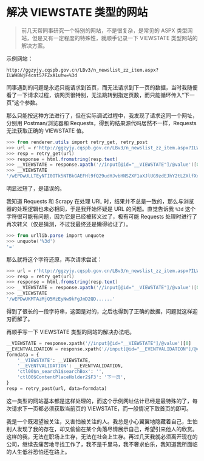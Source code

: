 # 解决 VIEWSTATE 类型的网站

> 前几天帮同事研究一个特别的网站，不是很复杂，是常见的 ASPX 类型网站，但是又有一定程度的特殊性，就顺手记录一下 VIEWSTATE 类型网站的解决方案。

示例网站：

```
http://ggzyjy.cqspb.gov.cn/LBv3/n_newslist_zz_item.aspx?ILWHBNjF4cnt57FZxA1uhw=%3d
```

同事遇到的问题是永远只能请求到首页，而无法请求到下一页的数据，当时我随便看了一下请求过程，该网页很特别，无法跳转到指定页数，而只能循环传入“下一页”这个参数。

那么只能按这种方法进行了，但在实际调试过程中，我发现了请求这同一个网址，分别用 Postman/浏览器和 Requests，得到的结果源代码居然不一样，Requests 无法获取正确的 VIEWSTATE 值。

```powershell
>>> from renderer.utils import retry_get, retry_post
>>> url = r'http://ggzyjy.cqspb.gov.cn/LBv3/n_newslist_zz_item.aspx?ILWHBNjF4cnt57FZxA1uhw=%3d'       
>>> resp = retry_get(url)
>>> response = html.fromstring(resp.text)
>>> __VIEWSTATE = response.xpath('//input[@id="__VIEWSTATE"]/@value')[0]
>>> __VIEWSTATE
'/wEPDwULLTEyNTI0OTk5NTBkGAEFHl9fQ29udHJvbHNSZXF1aXJlUG9zdEJhY2tLZXlfXxYBBRZuX3NlYXJjaDEkc2VhcmNoQnV0dG9ulHABVGSM/zsAVDdj/ajVVSLpXtEo/tSE9fdWEPkJCwI='
```

明显过短了，是错误的。

我知道 Requests 和 Scrapy 在处理 URL 时，结果并不总是一致的，那么与浏览器的处理逻辑也未必相同，于是我开始怀疑是 URL 的问题。直觉告诉我 `%3d` 这个字符很可能有问题，因为它是已经被转义过了，极有可能 Requests 处理时进行了再次转义（仅是猜测，不过我最终还是懒得验证了）。

```powershell
>>> from urllib.parse import unquote
>>> unquote('%3d')
'='
```

那么就将这个字符还原，再次请求尝试：

```powershell
>>> url = r'http://ggzyjy.cqspb.gov.cn/LBv3/n_newslist_zz_item.aspx?ILWHBNjF4cnt57FZxA1uhw=='       
>>> resp = retry_get(url)
>>> response = html.fromstring(resp.text)
>>> __VIEWSTATE = response.xpath('//input[@id="__VIEWSTATE"]/@value')[0]
>>> __VIEWSTATE
'/wEPDwUKMTAzMjQ5MzEyNw9kFgJmD2QD......'
```

得到了很长的一段字符串，这回是对的，之后也得到了正确的数据，问题就这样迎刃而解了。

再顺手写一下  VIEWSTATE 类型的网站的解决办法吧。

```python
__VIEWSTATE = response.xpath('//input[@id="__VIEWSTATE"]/@value')[0]
__EVENTVALIDATION = response.xpath('//input[@id="__EVENTVALIDATION"]/@value')[0]
formdata = {
    '__VIEWSTATE': __VIEWSTATE,
    '__EVENTVALIDATION': __EVENTVALIDATION,
    'ctl00$n_search1$searchBox': '',
    'ctl00$ContentPlaceHolder2$F3': '下一页',
}
resp = retry_post(url, data=formdata)
```

这一类型的网站基本都是这样处理的，而这个示例网址估计已经是最特殊的了，每次请求下一页都必须获取当前页的 VIEWSTATE，而一般情况下取首页的即可。

我是一个既渴望被关注，又害怕被关注的人。我总是小心翼翼地隐藏着自己，生怕别人发现了我的存在，却又偷偷在某个角落尽情展示自己，希望引来他人的欣赏。这样的我，无法在职场上生存，无法在社会上生存。再过几天我就必须离开现在的公司，继续去痛苦地寻找工作了，我不是千里马，我不奢求伯乐，我知道我所面临的人生低谷恐怕还在路上。
